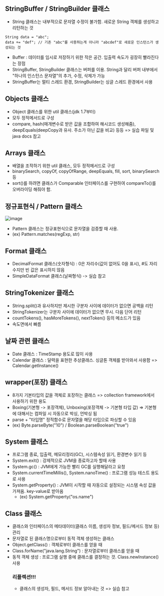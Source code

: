 ## StringBuffer / StringBuilder 클래스
  * String 클래스는 내부적으로 문자열 수정이 불가함. 새로운 String 객체를 생성하고 리턴하는 것
  ```
  String data = "abc";
  data += "def"; // 기존 "abc"를 사용하는게 아니라 "abcdef"로 새로운 인스턴스가 생성되는 것
  ```
  * Buffer : 데이터를 임시로 저장하기 위한 작은 공간. 입출력 속도가 굉장히 빨라진다는 장점
  * StringBuffer, StringBuilder 클래스는 버퍼를 이용. String과 달리 버퍼 내부에서 "하나의 인스턴스 문자열"의 추가, 수정, 삭제가 가능
  * StringBuffer는 멀티 스레드 환경, StringBuilder는 싱글 스레드 환경에서 사용


## Objects 클래스
  * Object 클래스를 위한 util 클래스(jdk 1.7부터)
  * 모두 정적메서드로 구성
  * compare, hash(매개변수로 받은 값을 조합하여 해시코드 생성해줌), deepEquals(deepCopy과 유사. 주소가 아닌 값을 비교) 등등   =>   실습 파일 및 java docs 참고


## Arrays 클래스
  * 배열을 조작하기 위한 util 클래스, 모두 정적메서드로 구성
  * binarySearch, copyOf, copyOfRange, deepEquals, fill, sort, binarySearch 등
  * sort()를 하려면 클래스가 Comparable 인터페이스를 구현하여 compareTo()를 오버라이딩 해줘야 함.


## 정규표현식 / Pattern 클래스
![image](https://user-images.githubusercontent.com/102529294/169698656-540675bc-6eb3-473e-8a07-00af9debd1c0.png)
  * Pattern 클래스는 정규표현식으로 문자열을 검증할 때 사용.
  * (ex) Pattern.matches(regExp, str)


## Format 클래스
  * DecimalFormat 클래스(숫자형식) : 0은 자리수(값이 없어도 0을 표시), #도 자리수지만 빈 값은 표시하지 않음
  * SimpleDataFormat 클래스(날짜형식) -> 실습 참고


## StringTokenizer 클래스
  * String.split()과 유사하지만 제시한 구분자 사이에 데이터가 없으면 공백을 리턴
  * StringTokenizer는 구분자 사이에 데이터가 없으면 무시. 다음 단어 리턴
  * countTokens(), hasMoreTokens(), nextToken() 등의 메소드가 있음
  * 속도면에서 빠름


## 날짜 관련 클래스
  * Date 클래스 : TimeStamp 용도로 많이 사용
  * Calendar 클래스 : 달력을 표현한 추상클래스. 싱글톤 객체를 받아와서 사용함 => Calendar.getInstance()


## wrapper(포장) 클래스
  * 8가지 기본타입의 값을 객체로 포장하는 클래스 => collection framework에서 사용하기 위한 용도
  * Boxing(기본형 -> 포장객체), Unboxing(포장객체 -> 기본형 타입 값) => 기본형에 대해서는 컴파일 시 자동으로 박싱, 언박싱 됨
  * parse + "타입명" 정적함수로 문자열을 해당 타입으로 파싱할 수 있음
  * (ex) Byte.parseByte("10") / Boolean.parseBoolean("true")


## System 클래스
  * 프로그램 종료, 입출력, 메모리정리(GC), 시스템속성 읽기, 환경변수 읽기 등
  * System.exit() : 강제적으로 JVM을 종료하고자 할때 사용
  * System.gc() : JVM에게 가능한 빨리 GC를 실행해달라고 요청
  * System.currentTimeMillis(), System.nanoTime() : 프로그램 성능 테스트 용도로 사용
  * System.getProperty() : JVM이 시작할 때 자동으로 설정되는 시스템 속성 값을 가져옴. key-value로 받아옴
    * (ex) System.getProperty("os.name")


## Class 클래스
  * 클래스와 인터페이스의 메타데이터(클래스 이름, 생성자 정보, 필드/메서드 정보 등) 관리
  * 문자열로 된 클래스명으로부터 동적 객체 생성하는 클래스
  * Object.getClass() : 객체로부터 클래스를 얻을 때
  * Class.forName("java.lang.String") : 문자열로부터 클래스를 얻을 때
  * 동적 객체 생성 : 프로그램 실행 중에 클래스를 결정하는 것. Class.newInstance() 사용
    ### 리플렉션!!!
      * 클래스의 생성자, 필드, 메서드 정보 알아내는 것 => 실습 참고

